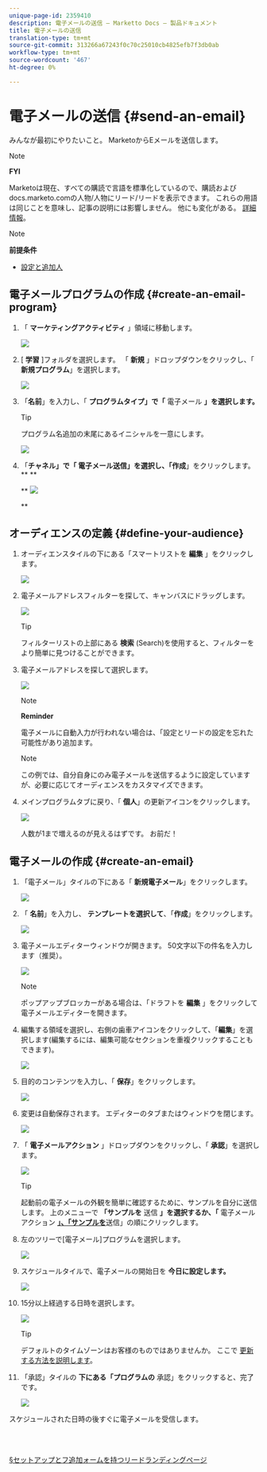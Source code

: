 ```yaml
---
unique-page-id: 2359410
description: 電子メールの送信 — Marketto Docs — 製品ドキュメント
title: 電子メールの送信
translation-type: tm+mt
source-git-commit: 313266a67243f0c70c25010cb4825efb7f3db0ab
workflow-type: tm+mt
source-wordcount: '467'
ht-degree: 0%

---
```



# 電子メールの送信 {#send-an-email}

みんなが最初にやりたいこと。 MarketoからEメールを送信します。

>[!NOTE]
>
>**FYI**
>
>Marketoは現在、すべての購読で言語を標準化しているので、購読およびdocs.marketo.comの人物/人物にリード/リードを表示できます。 これらの用語は同じことを意味し、記事の説明には影響しません。 他にも変化がある。 [詳細情報](http://docs.marketo.com/display/DOCS/Updates+to+Marketo+Terminology)。

>[!NOTE]
>
>**前提条件**
>
>* [設定と追加人](get-set-up-and-add-a-person.md)

>



## 電子メールプログラムの作成 {#create-an-email-program}

1. 「 **マーケティングアクティビティ** 」領域に移動します。

   ![](assets/one-1.png)

1. [ **学習** ]フォルダを選択します。 「 **新規** 」ドロップダウンをクリックし、「 **新規プログラム**」を選択します。

   ![](assets/two-1.png)

1. 「**名前**」を入力し、「 **プログラムタイプ」で「** 電子メール **」を選択します。**

   >[!TIP]
   >
   >プログラム名追加の末尾にあるイニシャルを一意にします。

   ![](assets/three.png)

1. 「**チャネル」で「 **電子メール送信**」を&#x200B;**選択し、「**&#x200B;作成&#x200B;**」をクリックします。** **

   ** ![](assets/image2015-3-2-16-3a25-3a18.png)

   **

## オーディエンスの定義 {#define-your-audience}

1. オーディエンスタイルの下にある「スマートリストを **編集** 」をクリックします。

   ![](assets/five.png)

1. 電子メールアドレスフィルターを探して、キャンバスにドラッグします。

   ![](assets/six.png)

   >[!TIP]
   >
   >フィルターリストの上部にある **検索** (Search)を使用すると、フィルターをより簡単に見つけることができます。

1. 電子メールアドレスを探して選択します。

   ![](assets/seven-1.png)

   >[!NOTE]
   >
   >**Reminder**
   >
   >
   >電子メールに自動入力が行われない場合は、「設定とリードの設定を忘れた可能性があり追加ます。 [](get-set-up-and-add-a-person.md)

   >[!NOTE]
   >
   >この例では、自分自身にのみ電子メールを送信するように設定していますが、必要に応じてオーディエンスをカスタマイズできます。

1. メインプログラムタブに戻り、「 **個人**」の更新アイコンをクリックします。

   ![](assets/refresh-icon.png)

   人数が1まで増えるのが見えるはずです。 お前だ！

## 電子メールの作成 {#create-an-email}

1. 「電子メール」タイルの下にある「 **新規電子メール**」をクリックします。

   ![](assets/image2014-9-8-15-3a10-3a47.png)

1. 「 **名前**」を入力し、 **テンプレートを選択して**、「**作成**」をクリックします。

   ![](assets/ten-1.png)

1. 電子メールエディターウィンドウが開きます。 50文字以下の件名を入力します（推奨）。

   ![](assets/eleven.png)

   >[!NOTE]
   >
   >ポップアップブロッカーがある場合は、「ドラフトを **編集** 」をクリックして電子メールエディターを開きます。

1. 編集する領域を選択し、右側の歯車アイコンをクリックして、「**編集**」を選択します(編集するには、編集可能なセクションを重複クリックすることもできます)。

   ![](assets/twelve.png)

1. 目的のコンテンツを入力し、「 **保存**」をクリックします。

   ![](assets/thirteen.png)

1. 変更は自動保存されます。 エディターのタブまたはウィンドウを閉じます。

   ![](assets/fourteen.png)

1. 「 **電子メールアクション** 」ドロップダウンをクリックし、「 **承認**」を選択します。

   ![](assets/fifteen.png)

   >[!TIP]
   >
   >起動前の電子メールの外観を簡単に確認するために、サンプルを自分に送信します。 上のメニューで **「サンプルを** 送信 **」を選択するか、「** 電子メールアクション [**」、「サンプルを**](../../product-docs/email-marketing/general/creating-an-email/send-a-sample-email.md)&#x200B;送信」の順にクリックします。

1. 左のツリーで[電子メール]プログラムを選択します。

   ![](assets/sixteen.png)

1. スケジュールタイルで、電子メールの開始日を **今日に設定します。**

   ![](assets/image2014-9-8-15-3a13-3a11.png)

1. 15分以上経過する日時を選択します。

   ![](assets/image2014-9-8-15-3a13-3a25.png)

   >[!TIP]
   >
   >デフォルトのタイムゾーンはお客様のものではありませんか。 ここで [更新する方法を説明します](https://docs.marketo.com/display/DOCS/Select+Your+Language,+Locale+and+Time+Zone#SelectYourLanguage,LocaleandTimeZone-ChangeUserLanguage,Locale&amp;Timezone)。

1. 「承認」タイルの **下にある「プログラムの** 承認」をクリックすると、完了です。

   ![](assets/image2014-9-8-15-3a13-3a34.png)

スケジュールされた日時の後すぐに電子メールを受信します。

<br> 

[§セットアップとフ追加ォームを持つリード](get-set-up-and-add-a-person.md)[ランディングページ](landing-page-with-a-form.md)